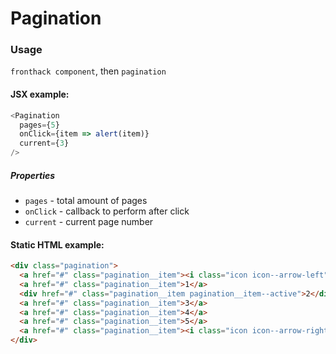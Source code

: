 # Pagination

### Usage

`fronthack component`, then `pagination`

#### JSX example:

```js
<Pagination
  pages={5}
  onClick={item => alert(item)}
  current={3}
/>
```

##### Properties

* `pages` - total amount of pages
* `onClick` - callback to perform after click
* `current` - current page number


#### Static HTML example:

```html
<div class="pagination">
  <a href="#" class="pagination__item"><i class="icon icon--arrow-left"></i></a>
  <a href="#" class="pagination__item">1</a>
  <div href="#" class="pagination__item pagination__item--active">2</div>
  <a href="#" class="pagination__item">3</a>
  <a href="#" class="pagination__item">4</a>
  <a href="#" class="pagination__item">5</a>
  <a href="#" class="pagination__item"><i class="icon icon--arrow-right"></i></a>
</div>
```
